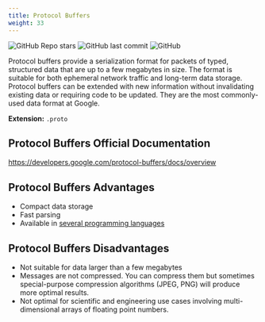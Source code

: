 ```yaml
---
title: Protocol Buffers
weight: 33
---
```


![GitHub Repo stars](https://img.shields.io/github/stars/protocolbuffers/protobuf?style=social) ![GitHub last commit](https://img.shields.io/github/last-commit/protocolbuffers/protobuf) ![GitHub](https://img.shields.io/github/license/protocolbuffers/protobuf)

Protocol buffers provide a serialization format for packets of typed, structured data that are up to a few megabytes in size. The format is suitable for both ephemeral network traffic and long-term data storage. Protocol buffers can be extended with new information without invalidating existing data or requiring code to be updated. They are the most commonly-used data format at Google.

**Extension:** `.proto`

## Protocol Buffers Official Documentation

https://developers.google.com/protocol-buffers/docs/overview

## Protocol Buffers Advantages

- Compact data storage
- Fast parsing
- Available in [several programming languages](https://developers.google.com/protocol-buffers/docs/overview#cross-lang)

## Protocol Buffers Disadvantages

- Not suitable for data larger than a few megabytes
- Messages are not compressed. You can compress them but sometimes special-purpose compression algorithms (JPEG, PNG) will produce more optimal results.
- Not optimal for scientific and engineering use cases involving multi-dimensional arrays of floating point numbers.

